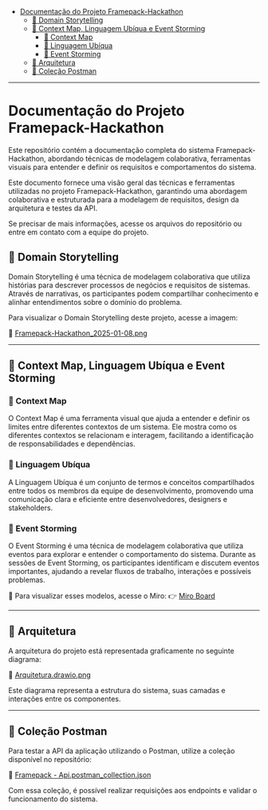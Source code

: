 - [Documentação do Projeto Framepack-Hackathon](#documentação-do-projeto-framepack-hackathon)
  - [📌 Domain Storytelling](#-domain-storytelling)
  - [📌 Context Map, Linguagem Ubíqua e Event Storming](#-context-map-linguagem-ubíqua-e-event-storming)
    - [🔹 Context Map](#-context-map)
    - [🔹 Linguagem Ubíqua](#-linguagem-ubíqua)
    - [🔹 Event Storming](#-event-storming)
  - [📌 Arquitetura](#-arquitetura)
  - [📌 Coleção Postman](#-coleção-postman)

---

# Documentação do Projeto Framepack-Hackathon

Este repositório contém a documentação completa do sistema Framepack-Hackathon, abordando técnicas de modelagem colaborativa, ferramentas visuais para entender e definir os requisitos e comportamentos do sistema.

Este documento fornece uma visão geral das técnicas e ferramentas utilizadas no projeto Framepack-Hackathon, garantindo uma abordagem colaborativa e estruturada para a modelagem de requisitos, design da arquitetura e testes da API.

Se precisar de mais informações, acesse os arquivos do repositório ou entre em contato com a equipe do projeto.

## 📌 Domain Storytelling

Domain Storytelling é uma técnica de modelagem colaborativa que utiliza histórias para descrever processos de negócios e requisitos de sistemas. Através de narrativas, os participantes podem compartilhar conhecimento e alinhar entendimentos sobre o domínio do problema.

Para visualizar o Domain Storytelling deste projeto, acesse a imagem:

📄 [Framepack-Hackathon_2025-01-08.png](https://github.com/SofArc6Soat/framepack-doc-hackathon/blob/main/src/domain-storytelling/Framepack-Hackathon_2025-01-08.png)

---

## 📌 Context Map, Linguagem Ubíqua e Event Storming

### 🔹 Context Map
O Context Map é uma ferramenta visual que ajuda a entender e definir os limites entre diferentes contextos de um sistema. Ele mostra como os diferentes contextos se relacionam e interagem, facilitando a identificação de responsabilidades e dependências.

### 🔹 Linguagem Ubíqua
A Linguagem Ubíqua é um conjunto de termos e conceitos compartilhados entre todos os membros da equipe de desenvolvimento, promovendo uma comunicação clara e eficiente entre desenvolvedores, designers e stakeholders.

### 🔹 Event Storming
O Event Storming é uma técnica de modelagem colaborativa que utiliza eventos para explorar e entender o comportamento do sistema. Durante as sessões de Event Storming, os participantes identificam e discutem eventos importantes, ajudando a revelar fluxos de trabalho, interações e possíveis problemas.

📌 Para visualizar esses modelos, acesse o Miro:
👉 [Miro Board](https://miro.com/app/board/uXjVLwWjWG4=/)

---

## 📌 Arquitetura

A arquitetura do projeto está representada graficamente no seguinte diagrama:

📄 [Arquitetura.drawio.png](https://github.com/SofArc6Soat/framepack-doc-hackathon/blob/main/src/arquitetura/Arquitetura.drawio.png)

Este diagrama representa a estrutura do sistema, suas camadas e interações entre os componentes.

---

## 📌 Coleção Postman

Para testar a API da aplicação utilizando o Postman, utilize a coleção disponível no repositório:

📄 [Framepack - Api.postman_collection.json](https://github.com/SofArc6Soat/framepack-doc-hackathon/blob/main/src/postman/Framepack%20-%20Api.postman_collection.json)

Com essa coleção, é possível realizar requisições aos endpoints e validar o funcionamento do sistema.